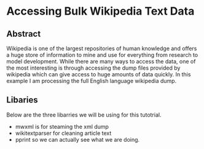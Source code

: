 # Accessing Bulk Wikipedia Text Data

## Abstract
Wikipedia is one of the largest repositories of human knowledge and offers a huge store of information to mine and use for everything from research to model development. While there are many ways to access the data, one of the most interesting is through accessing the dump files provided by wikipedia which can give access to huge amounts of data quickly. In this example I am processing the full English language wikipedia dump.

## Libaries
Below are the three libarries we will be using for this tutotrial.

* mwxml is for steaming the xml dump
* wikitextparser for cleaning article text
* pprint so we can actually see what we are doing.
